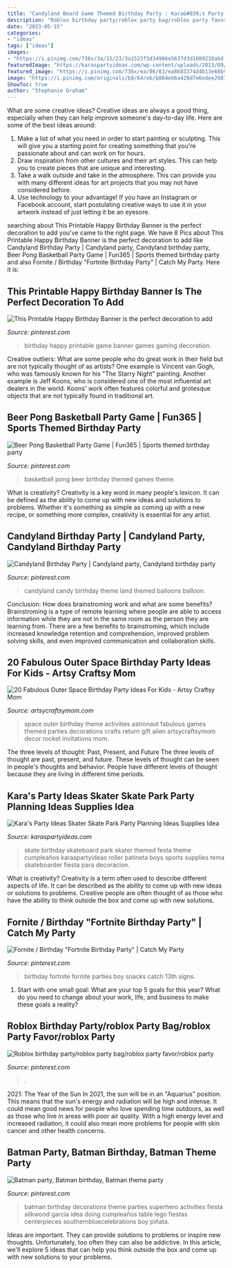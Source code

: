 ```yaml
---
title: "Candyland Board Game Themed Birthday Party : Kara&#039;s Party Ideas Skater Skate Park Party Planning Ideas Supplies Idea"
description: "Roblox birthday party/roblox party bag/roblox party favor/roblox party"
date: "2023-05-15"
categories:
- "ideas"
tags: ["ideas"]
images:
- "https://i.pinimg.com/736x/3a/15/23/3a1523f5d34966e5637d3d1089238abd.jpg"
featuredImage: "https://karaspartyideas.com/wp-content/uploads/2013/09/skate-14.jpg"
featured_image: "https://i.pinimg.com/736x/ea/86/83/ea8683374d4b13e68b96a08ff2cc9902.jpg"
image: "https://i.pinimg.com/originals/b8/64/eb/b864eb6a420d7e6edee2983354089c17.jpg"
ShowToc: true
author: "Stephanie Graham"
---
```



What are some creative ideas?
Creative ideas are always a good thing, especially when they can help improve someone's day-to-day life. Here are some of the best ideas around: 
1. Make a list of what you need in order to start painting or sculpting. This will give you a starting point for creating something that you're passionate about and can work on for hours. 
2. Draw inspiration from other cultures and their art styles. This can help you to create pieces that are unique and interesting. 
3. Take a walk outside and take in the atmosphere. This can provide you with many different ideas for art projects that you may not have considered before. 
4. Use technology to your advantage! If you have an Instagram or Facebook account, start postulating creative ways to use it in your artwork instead of just letting it be an eyesore.

	

		
searching about This Printable Happy Birthday Banner is the perfect decoration to add you've came to the right page. We have 8 Pics about This Printable Happy Birthday Banner is the perfect decoration to add like Candyland Birthday Party | Candyland party, Candyland birthday party, Beer Pong Basketball Party Game | Fun365 | Sports themed birthday party and also Fornite / Birthday &quot;Fortnite Birthday Party&quot; | Catch My Party. Here it is:
		
    
## This Printable Happy Birthday Banner Is The Perfect Decoration To Add

<img loading=lazy src="https://i.pinimg.com/736x/3a/15/23/3a1523f5d34966e5637d3d1089238abd.jpg" onerror="this.onerror=null;this.src='https://tse4.mm.bing.net/th?id=OIP.b7j_vMW0Jti0PQ53KzJPNQHaHa&amp;pid=15.1';" alt="This Printable Happy Birthday Banner is the perfect decoration to add">

_Source: pinterest.com_

>birthday happy printable game banner games gaming decoration. 

	

Creative outliers: What are some people who do great work in their field but are not typically thought of as artists?
One example is Vincent van Gogh, who was famously known for his "The Starry Night" painting. Another example is Jeff Koons, who is considered one of the most influential art dealers in the world. Koons' work often features colorful and grotesque objects that are not typically found in traditional art.

    
## Beer Pong Basketball Party Game | Fun365 | Sports Themed Birthday Party

<img loading=lazy src="https://i.pinimg.com/736x/ea/86/83/ea8683374d4b13e68b96a08ff2cc9902.jpg" onerror="this.onerror=null;this.src='https://tse2.mm.bing.net/th?id=OIP.InBUfDLve-FFYmbZ07gKbAHaHa&amp;pid=15.1';" alt="Beer Pong Basketball Party Game | Fun365 | Sports themed birthday party">

_Source: pinterest.com_

>basketball pong beer birthday themed games theme. 

	

What is creativity?
Creativity is a key word in many people's lexicon. It can be defined as the ability to come up with new ideas and solutions to problems. Whether it's something as simple as coming up with a new recipe, or something more complex, creativity is essential for any artist.

    
## Candyland Birthday Party | Candyland Party, Candyland Birthday Party

<img loading=lazy src="https://i.pinimg.com/originals/b8/64/eb/b864eb6a420d7e6edee2983354089c17.jpg" onerror="this.onerror=null;this.src='https://tse1.mm.bing.net/th?id=OIP.AoqH02jbbAwcAPn1jIAGfgHaLH&amp;pid=15.1';" alt="Candyland Birthday Party | Candyland party, Candyland birthday party">

_Source: pinterest.com_

>candyland candy birthday theme land themed balloons balloon. 

	

Conclusion: How does brainstroming work and what are some benefits?
Brainstroming is a type of remote learning where people are able to access information while they are not in the same room as the person they are learning from. There are a few benefits to brainstroming, which include increased knowledge retention and comprehension, improved problem solving skills, and even improved communication and collaboration skills.

    
## 20 Fabulous Outer Space Birthday Party Ideas For Kids - Artsy Craftsy Mom

<img loading=lazy src="https://i1.wp.com/artsycraftsymom.com/content/uploads/2012/11/Outer-Space-Party.jpg?fit=700%2C988&amp;ssl=1" onerror="this.onerror=null;this.src='https://tse4.mm.bing.net/th?id=OIP.XRZFdwfEw6VyzAgGeoBAvQHaKd&amp;pid=15.1';" alt="20 Fabulous Outer Space Birthday Party Ideas For Kids - Artsy Craftsy Mom">

_Source: artsycraftsymom.com_

>space outer birthday theme activities astronaut fabulous games themed parties decorations crafts return gift alien artsycraftsymom decor rocket invitations mom. 

	

The three levels of thought: Past, Present, and Future
The three levels of thought are past, present, and future. These levels of thought can be seen in people's thoughts and behavior. People have different levels of thought because they are living in different time periods.

    
## Kara&#039;s Party Ideas Skater Skate Park Party Planning Ideas Supplies Idea

<img loading=lazy src="https://karaspartyideas.com/wp-content/uploads/2013/09/skate-14.jpg" onerror="this.onerror=null;this.src='https://tse4.mm.bing.net/th?id=OIP.zrQ8qlOnLa9eZFHcMfWpqwHaE7&amp;pid=15.1';" alt="Kara&#039;s Party Ideas Skater Skate Park Party Planning Ideas Supplies Idea">

_Source: karaspartyideas.com_

>skate birthday skateboard park skater themed festa theme cumpleaños karaspartyideas roller patineta boys sports supplies tema skateboarder fiesta para decoracion. 

	

What is creativity?
Creativity is a term often used to describe different aspects of life. It can be described as the ability to come up with new ideas or solutions to problems. Creative people are often thought of as those who have the ability to think outside the box and come up with new solutions.

    
## Fornite / Birthday &quot;Fortnite Birthday Party&quot; | Catch My Party

<img loading=lazy src="https://i.pinimg.com/736x/ba/90/29/ba9029ed4719dd643ad37fe784a91467.jpg" onerror="this.onerror=null;this.src='https://tse4.mm.bing.net/th?id=OIP.gM6Q1ghO7qGlgY9a3RS8TQHaFt&amp;pid=15.1';" alt="Fornite / Birthday &quot;Fortnite Birthday Party&quot; | Catch My Party">

_Source: pinterest.com_

>birthday fortnite fornite parties boy snacks catch 13th signs. 

	

1. Start with one small goal: What are your top 5 goals for this year? What do you need to change about your work, life, and business to make these goals a reality? 

    
## Roblox Birthday Party/roblox Party Bag/roblox Party Favor/roblox Party

<img loading=lazy src="https://i.pinimg.com/736x/4f/af/e5/4fafe5b0c46d6bd6fa709a7eaded5b6f.jpg" onerror="this.onerror=null;this.src='https://tse3.mm.bing.net/th?id=OIP._uafj_nKFcEDArhc2pQ0KwHaLH&amp;pid=15.1';" alt="Roblox birthday party/roblox party bag/roblox party favor/roblox party">

_Source: pinterest.com_

>. 

	

2021: The Year of the Sun
In 2021, the sun will be in an "Aquarius" position. This means that the sun's energy and radiation will be high and intense. It could mean good news for people who love spending time outdoors, as well as those who live in areas with poor air quality. With a high energy level and increased radiation, it could also mean more problems for people with skin cancer and other health concerns.

    
## Batman Party, Batman Birthday, Batman Theme Party

<img loading=lazy src="https://i.pinimg.com/originals/e6/0a/f8/e60af87923317dc71ddf47f8d7718e62.jpg" onerror="this.onerror=null;this.src='https://tse1.mm.bing.net/th?id=OIP.ORAK3EpGNeumrsVKylggbAHaLL&amp;pid=15.1';" alt="Batman party, Batman birthday, Batman theme party">

_Source: pinterest.com_

>batman birthday decorations theme parties superhero activities fiesta silkwood garcia idea doing cumpleaños table lego fiestas centerpieces southernbluecelebrations boy piñata. 

	

Ideas are important. They can provide solutions to problems or inspire new thoughts. Unfortunately, too often they can also be addictive. In this article, we'll explore 5 ideas that can help you think outside the box and come up with new solutions to your problems.

